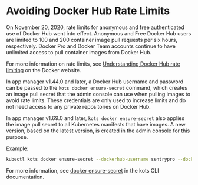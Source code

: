 # Avoiding Docker Hub Rate Limits

On November 20, 2020, rate limits for anonymous and free authenticated use of Docker Hub went into effect.
Anonymous and Free Docker Hub users are limited to 100 and 200 container image pull requests per six hours, respectively.
Docker Pro and Docker Team accounts continue to have unlimited access to pull container images from Docker Hub.

For more information on rate limits, see [Understanding Docker Hub rate limiting](https://www.docker.com/increase-rate-limits) on the Docker website.

In app manager v1.44.0 and later, a Docker Hub username and password can be passed to the `kots docker ensure-secret` command, which creates an image pull secret that the admin console can use when pulling images to avoid rate limits.
These credentials are only used to increase limits and do not need access to any private repositories on Docker Hub.

In app manager v1.69.0 and later, `kots docker ensure-secret` also applies the image pull secret to all Kubernetes manifests that have images. A new version, based on the latest version, is created in the admin console for this purpose.

Example:

```bash
kubectl kots docker ensure-secret --dockerhub-username sentrypro --dockerhub-password password --namespace sentry-pro
```

For more information, see [docker ensure-secret](../reference/kots-cli-docker-ensure-secret) in the kots CLI documentation.
